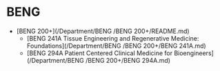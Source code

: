 # BENG 
* [BENG  200+](/Department/BENG /BENG 200+/README.md)
  * [BENG  241A Tissue Engineering and Regenerative Medicine: Foundations](/Department/BENG /BENG 200+/BENG 241A.md)
  * [BENG  294A Patient Centered Clinical Medicine for Bioengineers](/Department/BENG /BENG 200+/BENG 294A.md)
